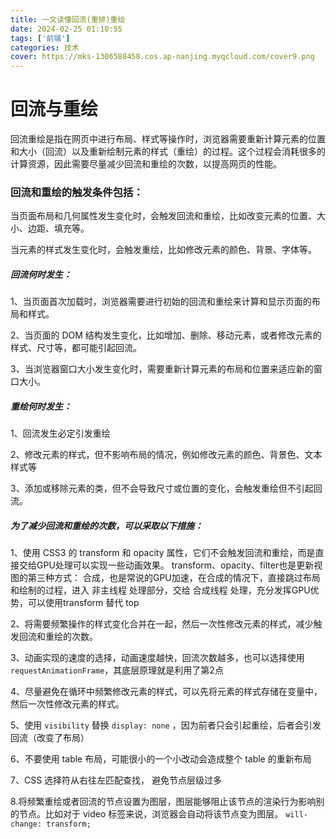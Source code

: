 ```yaml
---
title: 一文读懂回流(重排)重绘
date: 2024-02-25 01:10:55
tags: ['前端']
categories: 技术
cover: https://mks-1306588458.cos.ap-nanjing.myqcloud.com/cover9.png
---
```


# 回流与重绘
   回流重绘是指在网页中进行布局、样式等操作时，浏览器需要重新计算元素的位置和大小（回流）以及重新绘制元素的样式（重绘）的过程。这个过程会消耗很多的计算资源，因此需要尽量减少回流和重绘的次数，以提高网页的性能。

   

### 回流和重绘的触发条件包括：

当页面布局和几何属性发生变化时，会触发回流和重绘，比如改变元素的位置、大小、边距、填充等。

当元素的样式发生变化时，会触发重绘，比如修改元素的颜色、背景、字体等。



##### 回流何时发生： 

1、当页面首次加载时，浏览器需要进行初始的回流和重绘来计算和显示页面的布局和样式。

2、当页面的 DOM 结构发生变化，比如增加、删除、移动元素，或者修改元素的样式、尺寸等，都可能引起回流。

3、当浏览器窗口大小发生变化时，需要重新计算元素的布局和位置来适应新的窗口大小。



##### 重绘何时发生：

1、回流发生必定引发重绘

2、修改元素的样式，但不影响布局的情况，例如修改元素的颜色、背景色、文本样式等

3、添加或移除元素的类，但不会导致尺寸或位置的变化，会触发重绘但不引起回流。



##### 为了减少回流和重绘的次数，可以采取以下措施：

1、使用 CSS3 的 transform 和 opacity 属性，它们不会触发回流和重绘，而是直接交给GPU处理可以实现一些动画效果。 transform、opacity、filter也是更新视图的第三种方式： 合成，也是常说的GPU加速，在合成的情况下，直接跳过布局和绘制的过程，进入 非主线程 处理部分，交给 合成线程 处理，充分发挥GPU优势，可以使用transform 替代 top

2、将需要频繁操作的样式变化合并在一起，然后一次性修改元素的样式，减少触发回流和重绘的次数。

3、动画实现的速度的选择，动画速度越快，回流次数越多，也可以选择使用`requestAnimationFrame`，其底层原理就是利用了第2点

4、尽量避免在循环中频繁修改元素的样式，可以先将元素的样式存储在变量中，然后一次性修改元素的样式。

5、使用 `visibility` 替换 `display: none` ，因为前者只会引起重绘，后者会引发回流（改变了布局）

6、不要使用 table 布局，可能很小的一个小改动会造成整个 table 的重新布局

7、CSS 选择符从右往左匹配查找， 避免节点层级过多

8.将频繁重绘或者回流的节点设置为图层，图层能够阻止该节点的渲染行为影响别的节点。比如对于 video 标签来说，浏览器会自动将该节点变为图层。   `will-change: transform;`

